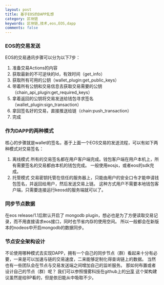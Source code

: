 ```yaml
---
layout: post
title: 基于EOS的DAPP乱想
category: 区块链
keywords: 区块链,技术,eos,EOS,dapp
comments: false
---
```


### EOS的交易发送

EOS的交易通讯步骤可以分为以下7步：

1. 准备交易Actions的内容
2. 获取最新的不可逆块的Id，有效时间（get_info）
3. 获取所有可用的公钥（wallet_plugin:get_public_keys）
4. 带着所有公钥和交易信息去获取交易需要的公钥（chain_api_plugin:get_required_keys）
5. 拿着返回的公钥将交易发送给钱包寻求签名（wallet_plugin:sign_transaction）
6. 拿回签名好的交易，直接推送给链（chain:push_transaction）
7. 完成


### 作为DAPP的两种模式
核心的步骤就是wallet的签名，基于上面一个EOS交易的发送流程，可以有如下两种模式对交易签名：

1. 离线模式
所有的交易签名都在用户客户端完成。钱包客户端在用户本机上，所有需要签名的交易都由本机的钱包完成。
一般使用eosjs，或者eos的sdk完成。
1. 托管模式
交易密钥托管在信任的服务器上，只能由用户的安全口令才能申请钱包签名，并返回给用户，然后发送交易上链。
这种方式用户不需要本地钱包客户端，只需要连接运行keosd的服务端就可以了。

### 同步节点数据
在eos release/1.1后默认开启了 mongodb plugin，想必也是为了方便读取交易记录，而不用直接请求eos接口，同时也节省内存的使用空间。
所以一般都会在新版本的nodeos中开启mongodb的数据同步。

### 节点安全架构设计
不论使用哪种模式去实现DAPP，拥有一个自己的同步节点（群）看起来十分有必要，一来是可以加速与链的交易速度，二来能够定制化得查询链上的数据。
当然也有一些团队会在节点与交易发送端之间增加自己的监听服务。
那如何布置或者设计自己的节点（群）呢？
我们可以参照慢雾科技在github上的[分享](https://github.com/slowmist/eos-bp-nodes-security-checklist)
这个架构建议虽然是给BP看的，但是依旧能从中吸取不少。

